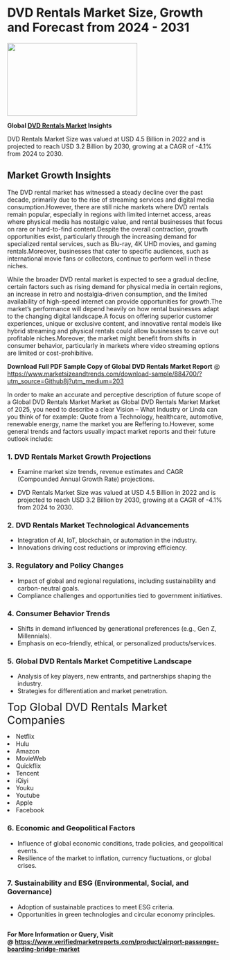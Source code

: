 <H1>DVD Rentals Market Size, Growth and Forecast from 2024 - 2031</H1><img class="aligncenter size-medium wp-image-584254" src="https://thirdeyenews.in/wp-content/uploads/2024/09/Global-Market-Research-300x168.jpeg" alt="" width="300" height="168" /><p><strong>Global&nbsp;<a href="https://www.marketsizeandtrends.com/download-sample/884700/?utm_source=Github8j?utm_medium=203">DVD Rentals Market</a> Insights</strong></p><p>DVD Rentals Market Size was valued at USD 4.5 Billion in 2022 and is projected to reach USD 3.2 Billion by 2030, growing at a CAGR of -4.1% from 2024 to 2030.</p><p><h2>Market Growth Insights</h2> <p>The DVD rental market has witnessed a steady decline over the past decade, primarily due to the rise of streaming services and digital media consumption.However, there are still niche markets where DVD rentals remain popular, especially in regions with limited internet access, areas where physical media has nostalgic value, and rental businesses that focus on rare or hard-to-find content.Despite the overall contraction, growth opportunities exist, particularly through the increasing demand for specialized rental services, such as Blu-ray, 4K UHD movies, and gaming rentals.Moreover, businesses that cater to specific audiences, such as international movie fans or collectors, continue to perform well in these niches.</p> <p>While the broader DVD rental market is expected to see a gradual decline, certain factors such as rising demand for physical media in certain regions, an increase in retro and nostalgia-driven consumption, and the limited availability of high-speed internet can provide opportunities for growth.The market’s performance will depend heavily on how rental businesses adapt to the changing digital landscape.A focus on offering superior customer experiences, unique or exclusive content, and innovative rental models like hybrid streaming and physical rentals could allow businesses to carve out profitable niches.Moreover, the market might benefit from shifts in consumer behavior, particularly in markets where video streaming options are limited or cost-prohibitive.</p> <p><span class=""><strong>Download Full PDF Sample Copy of Global DVD Rentals Market Report</strong> @ <a href="https://www.marketsizeandtrends.com/download-sample/884700/?utm_source=Github8j?utm_medium=203" target="_blank">https://www.marketsizeandtrends.com/download-sample/884700/?utm_source=Github8j?utm_medium=203</a></span></p><p>In order to make an accurate and perceptive description of future scope of a Global&nbsp;DVD Rentals Market Market as Global&nbsp;DVD Rentals Market Market of 2025, you need to describe a clear Vision &ndash; What Industry or Linda can you think of for example: Quote from a Technology, healthcare, automotive, renewable energy, name the market you are Reffering to.However, some general trends and factors usually impact market reports and their future outlook include:</p><h3>1.&nbsp;<strong>DVD Rentals Market Growth Projections</strong></h3><ul><li>Examine market size trends, revenue estimates and CAGR (Compounded Annual Growth Rate) projections.</li><li><p>DVD Rentals Market Size was valued at USD 4.5 Billion in 2022 and is projected to reach USD 3.2 Billion by 2030, growing at a CAGR of -4.1% from 2024 to 2030.</p></li></ul><h3>2.&nbsp;<strong>DVD Rentals Market Technological Advancements</strong></h3><ul><li>Integration of AI, IoT, blockchain, or automation in the industry.</li><li>Innovations driving cost reductions or improving efficiency.</li></ul><h3>3.&nbsp;<strong>Regulatory and Policy Changes</strong></h3><ul><li>Impact of global and regional regulations, including sustainability and carbon-neutral goals.</li><li>Compliance challenges and opportunities tied to government initiatives.</li></ul><h3>4.&nbsp;<strong>Consumer Behavior Trends</strong></h3><ul><li>Shifts in demand influenced by generational preferences (e.g., Gen Z, Millennials).</li><li>Emphasis on eco-friendly, ethical, or personalized products/services.</li></ul><h3>5.&nbsp;<strong>Global DVD Rentals Market Competitive Landscape</strong></h3><ul><li>Analysis of key players, new entrants, and partnerships shaping the industry.</li><li>Strategies for differentiation and market penetration.</li></ul><p data-pm-slice="1 1 []"><span style="color: inherit; font-family: inherit; font-size: 25px;">Top Global DVD Rentals Market Companies</span></p><div class="" data-test-id=""><p><li>Netflix</li><li> Hulu</li><li> Amazon</li><li> MovieWeb</li><li> Quickflix</li><li> Tencent</li><li> iQiyi</li><li> Youku</li><li> Youtube</li><li> Apple</li><li> Facebook</li></p></div><h3>6.&nbsp;<strong>Economic and Geopolitical Factors</strong></h3><ul><li>Influence of global economic conditions, trade policies, and geopolitical events.</li><li>Resilience of the market to inflation, currency fluctuations, or global crises.</li></ul><h3>7.&nbsp;<strong>Sustainability and ESG (Environmental, Social, and Governance)</strong></h3><ul><li>Adoption of sustainable practices to meet ESG criteria.</li><li>Opportunities in green technologies and circular economy principles.</li></ul><h2><strong style="font-size: 14px;">For More Information or Query, Visit @&nbsp;</strong><a style="background-color: #ffffff; font-size: 14px;" href="https://www.marketsizeandtrends.com/report/dvd-rentals-market/" target="_blank">https://www.verifiedmarketreports.com/product/airport-passenger-boarding-bridge-market</a></h2>